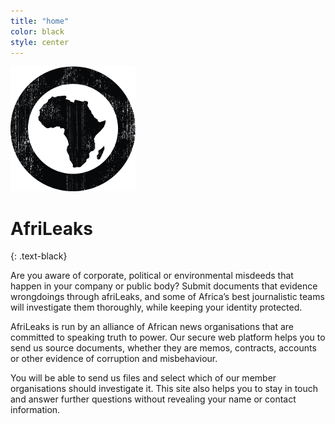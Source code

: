 ```yaml
---
title: "home"
color: black
style: center
---
```

![](img/logo.png)

# AfriLeaks
{: .text-black}


Are you aware of corporate, political or environmental misdeeds that happen in your company or public body? Submit documents that evidence wrongdoings through afriLeaks, and some of Africa’s best journalistic teams will investigate them thoroughly, while keeping your identity protected. 

AfriLeaks is run by an alliance of African news organisations that are committed to speaking truth to power. Our secure web platform helps you to send us source documents, whether they are memos, contracts, accounts or other evidence of corruption and misbehaviour.

You will be able to send us files and select which of our member organisations should investigate it. This site also helps you to stay in touch and answer further questions without revealing your name or contact information.


<span class="fa-stack subtlecircle" style="font-size:100px; background:rgb(192,192,192,1.0)">
<a href="https://secure.afrileaks.org/#/">
  <i class="fa fa-circle fa-stack-2x text-white"></i>
  <i class="fa fa-upload fa-stack-1x text-black"></i>
</a>
</span>